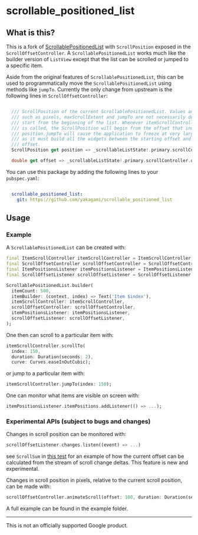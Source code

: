 # scrollable_positioned_list

## What is this?

This is a fork of  [ScrollablePositionedList](https://pub.dev/packages/scrollable_positioned_list) with `ScrollPosition` exposed in the `ScrollOffsetController`. A `ScrollablePositionedList` works much like the builder version of `ListView` except that the list can be scrolled or jumped to a specific item.

Aside from the original features of `ScrollablePositionedList`, this can be used to programmatically move the `ScrollablePositionedList` using methods like `jumpTo`. Currently the only change from upstream is the following lines in `ScrollOffsetController`:

```dart

  /// ScrollPosition of the current ScrollablePositionedList. Values and methods
  /// such as pixels, maxScrollExtent and jumpTo are not necessarily defined to
  /// start from the beginning of the list. Whenever itemScrollController.jumpTo
  /// is called, the ScrollPosition will begin from the offset that index.
  /// position.jumpTo will cause the application to freeze at very large values
  /// as it must build all the widgets between the starting offset and the ending
  /// offset.
  ScrollPosition get position => _scrollableListState!.primary.scrollController.position;

  double get offset => _scrollableListState!.primary.scrollController.offset;

```

You can use this package by adding the following lines to your `pubspec.yaml`:

```yml

  scrollable_positioned_list:
    git: https://github.com/yakagami/scrollable_positioned_list

```

## Usage

### Example

A `ScrollablePositionedList` can be created with:

```dart
final ItemScrollController itemScrollController = ItemScrollController();
final ScrollOffsetController scrollOffsetController = ScrollOffsetController();
final ItemPositionsListener itemPositionsListener = ItemPositionsListener.create();
final ScrollOffsetListener scrollOffsetListener = ScrollOffsetListener.create()

ScrollablePositionedList.builder(
  itemCount: 500,
  itemBuilder: (context, index) => Text('Item $index'),
  itemScrollController: itemScrollController,
  scrollOffsetController: scrollOffsetController,
  itemPositionsListener: itemPositionsListener,
  scrollOffsetListener: scrollOffsetListener,
);
```

One then can scroll to a particular item with:

```dart
itemScrollController.scrollTo(
  index: 150,
  duration: Duration(seconds: 2),
  curve: Curves.easeInOutCubic);
```

or jump to a particular item with:

```dart
itemScrollController.jumpTo(index: 150);
```

One can monitor what items are visible on screen with:

```dart
itemPositionsListener.itemPositions.addListener(() => ...);
```

### Experimental APIs (subject to bugs and changes)

Changes in scroll position can be monitored with:

```dart
scrollOffsetListener.changes.listen((event) => ...)
```

see `ScrollSum` in [this test](test/scroll_offset_listener_test.dart) for an example of how the current offset can be 
calculated from the stream of scroll change deltas.  This feature is new and experimental.

Changes in scroll position in pixels, relative to the current scroll position, can be made with:

```dart
scrollOffsetController.animateScroll(offset: 100, duration: Duration(seconds: 1));
```

A full example can be found in the example folder.

--------------------------------------------------------------------------------

This is not an officially supported Google product.
